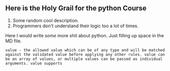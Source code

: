 ## Here is the Holy Grail for the python Course

1. Some random cool description.
2. Programmers don't understand their logic too a lot of times.

Here I would write *some* more shit about python. Just filling up space in the MD file.

`value - the allowed value which can be of any type and will be matched against the validated value before applying any other rules. value can be an array of values, or multiple values can be passed as individual arguments. value supports` 